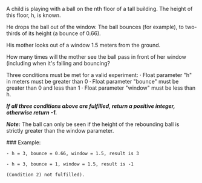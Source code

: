 A child is playing with a ball on the nth floor of a tall building. The height of this floor, h, is known.

He drops the ball out of the window. The ball bounces (for example), to two-thirds of its height (a bounce of 0.66).

His mother looks out of a window 1.5 meters from the ground.

How many times will the mother see the ball pass in front of her window (including when it's falling and bouncing?

Three conditions must be met for a valid experiment:
    · Float parameter "h" in meters must be greater than 0
    · Float parameter "bounce" must be greater than 0 and less than 1
    · Float parameter "window" must be less than h.

___If all three conditions above are fulfilled, return a positive integer, otherwise return -1.___

___Note:___
The ball can only be seen if the height of the rebounding ball is strictly greater than the window parameter.

### Example:
~~~~
- h = 3, bounce = 0.66, window = 1.5, result is 3

- h = 3, bounce = 1, window = 1.5, result is -1 

(Condition 2) not fulfilled).
~~~~